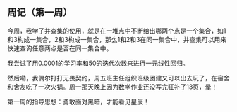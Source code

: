 ## 周记（第一周）

  今周，我学了并查集的使用，就是在一堆点中不断给出哪两个点是一个集合，如1和3构成一集合，2和3构成一集合，那么1和2和3在同一集合中，并查集可以用来快速查询任意两点是否在同一集合中。

我尝试了用0.0001的学习率和50的迭代次数来进行一元线性回归。

然后嘞，我偶尔打打无畏契约，周五班主任组织班级团建又可以出去玩了，在宿舍和舍友吃了一次火锅。周一那天晚上因为数学作业还没写完狂补了13页，晕！

第一周的指导思想：勇敢面对黑暗，才能看见星辰！


